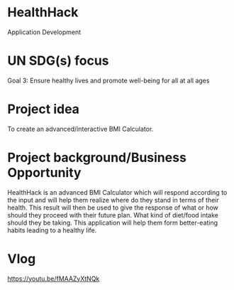 # HealthHack
Application Development
# UN SDG(s) focus
Goal 3: Ensure healthy lives and promote well-being for all at all ages

# Project idea
To create an advanced/interactive BMI Calculator.

# Project background/Business Opportunity
HealthHack is an advanced BMI Calculator which will respond according to the input and will help them realize where do they stand in terms of their health. This result will then be used to give the response of what or how should they proceed with their future plan. What kind of diet/food intake should they be taking. This application will help them form better-eating habits leading to a healthy life.

# Vlog
https://youtu.be/fMAAZyXtNQk
